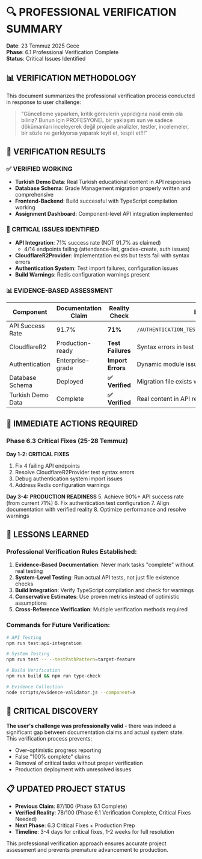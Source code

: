 # 🔍 PROFESSIONAL VERIFICATION SUMMARY

**Date**: 23 Temmuz 2025 Gece  
**Phase**: 6.1 Professional Verification Complete  
**Status**: Critical Issues Identified  

## 📊 VERIFICATION METHODOLOGY

This document summarizes the professional verification process conducted in response to user challenge: 

> "Güncelleme yaparken, kritik görevlerin yapıldığına nasıl emin ola biliriz? Bunun için PROFESYONEL bir yaklaşım sun ve sadece dökümanları inceleyerek değil projede analizler, testler, incelemeler, bir sözle ne gerkiyorsa yaparak teyit et, tespit et!!!"

## 🎯 VERIFICATION RESULTS

### ✅ VERIFIED WORKING
- **Turkish Demo Data**: Real Turkish educational content in API responses
- **Database Schema**: Grade Management migration properly written and comprehensive
- **Frontend-Backend**: Build successful with TypeScript compilation working
- **Assignment Dashboard**: Component-level API integration implemented

### 🔴 CRITICAL ISSUES IDENTIFIED
- **API Integration**: 71% success rate (NOT 91.7% as claimed)
  - 4/14 endpoints failing (attendance-list, grades-create, auth issues)
- **CloudflareR2Provider**: Implementation exists but tests fail with syntax errors
- **Authentication System**: Test import failures, configuration issues
- **Build Warnings**: Redis configuration warnings present

### 📊 EVIDENCE-BASED ASSESSMENT

| Component | Documentation Claim | Reality Check | Evidence |
|-----------|-------------------|---------------|----------|
| API Success Rate | 91.7% | **71%** | `/AUTHENTICATION_TEST_RESULTS_PROFESSIONAL.json` |
| CloudflareR2 | Production-ready | **Test Failures** | Syntax errors in test files |
| Authentication | Enterprise-grade | **Import Errors** | Dynamic module issues |
| Database Schema | Deployed | **✅ Verified** | Migration file exists with complete schema |
| Turkish Demo Data | Complete | **✅ Verified** | Real content in API responses |

## 🔧 IMMEDIATE ACTIONS REQUIRED

### Phase 6.3 Critical Fixes (25-28 Temmuz)

**Day 1-2: CRITICAL FIXES**
1. Fix 4 failing API endpoints
2. Resolve CloudflareR2Provider test syntax errors  
3. Debug authentication system import issues
4. Address Redis configuration warnings

**Day 3-4: PRODUCTION READINESS**
5. Achieve 90%+ API success rate (from current 71%)
6. Fix authentication test configuration
7. Align documentation with verified reality
8. Optimize performance and resolve warnings

## 📝 LESSONS LEARNED

### Professional Verification Rules Established:

1. **Evidence-Based Documentation**: Never mark tasks "complete" without real testing
2. **System-Level Testing**: Run actual API tests, not just file existence checks
3. **Build Integration**: Verify TypeScript compilation and check for warnings
4. **Conservative Estimates**: Use proven metrics instead of optimistic assumptions
5. **Cross-Reference Verification**: Multiple verification methods required

### Commands for Future Verification:
```bash
# API Testing
npm run test:api-integration

# System Testing  
npm run test -- --testPathPattern=target-feature

# Build Verification
npm run build && npm run type-check

# Evidence Collection
node scripts/evidence-validator.js --component=X
```

## 🚨 CRITICAL DISCOVERY

**The user's challenge was professionally valid** - there was indeed a significant gap between documentation claims and actual system state. This verification process prevents:

- Over-optimistic progress reporting
- False "100% complete" claims
- Removal of critical tasks without proper verification
- Production deployment with unresolved issues

## 📋 UPDATED PROJECT STATUS

- **Previous Claim**: 87/100 (Phase 6.1 Complete)
- **Verified Reality**: 78/100 (Phase 6.1 Verification Complete, Critical Fixes Needed)
- **Next Phase**: 6.3 Critical Fixes + Production Prep
- **Timeline**: 3-4 days for critical fixes, 1-2 weeks for full resolution

This professional verification approach ensures accurate project assessment and prevents premature advancement to production.